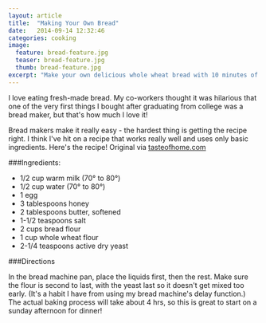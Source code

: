 ```yaml
---
layout: article
title:  "Making Your Own Bread"
date:   2014-09-14 12:32:46
categories: cooking
image:
  feature: bread-feature.jpg
  teaser: bread-feature.jpg
  thumb: bread-feature.jpg
excerpt: "Make your own delicious whole wheat bread with 10 minutes of your time."
---
```


I love eating fresh-made bread. My co-workers thought it was hilarious that one of the very first things I bought after graduating from college was a bread maker, but that's how much I love it!

Bread makers make it really easy - the hardest thing is getting the recipe right. I think I've hit on a recipe that works really well and uses only basic ingredients. Here's the recipe! Original via [tasteofhome.com](http://www.tasteofhome.com/recipes/bread-machine-wheat-bread)

###Ingredients:

* 1/2 cup warm milk (70° to 80°)
* 1/2 cup water (70° to 80°)
* 1 egg
* 3 tablespoons honey
* 2 tablespoons butter, softened
* 1-1/2 teaspoons salt
* 2 cups bread flour
* 1 cup whole wheat flour
* 2-1/4 teaspoons active dry yeast

###Directions

In the bread machine pan, place the liquids first, then the rest. Make sure the flour is second to last, with the yeast last so it doesn't get mixed too early. (It's a habit I have from using my bread machine's delay function.) The actual baking process will take about 4 hrs, so this is great to start on a sunday afternoon for dinner!





